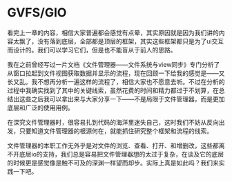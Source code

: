 # GVFS/GIO

看完上一章的内容，相信大家普遍都会感觉有点晕，其实原因就是因为我们讲的内容太飘了，没有落到底层，全部都是顶层的框架，其实这些框架都只是为了ui交互而设计的。我们可以学习它们，但是也不能盲从于前人的思路。

我在之前曾经写过一片文档《文件管理器——文件系统与view同步》专门分析了从窗口拉起到文件视图获取数据并显示的流程，现在回顾一下给我的感觉是——又长又乱。我不想再分析一遍这样的流程了，相信大家也不愿意去听。不过在分析的过程中我确实找到了其中的关键线索，虽然花费的时间和精力都过于不划算，在总结出这些之后我可以拿出来与大家分享一下——不是局限于文件管理器，而是更加底层和广泛的使用用例。

在深究文件管理器时，很容易扎到代码的海洋里迷失自己，这时我们不妨从反向出发，只要知道文件管理器的根源何在，就能抓住研究整个框架和流程的线索。

文件管理器的本职工作无外乎是对文件的浏览、查看、打开、和增删改，这些都离不开底层io的支持，我们总是容易把文件管理器想的太过于复杂，在谈及它的底层的时候更是感觉像是触不可及的深渊一样望而却步。实际上真是如此吗？我们来实践一下吧。

